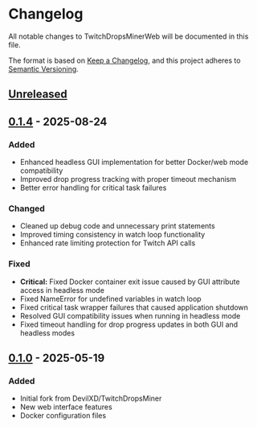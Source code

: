 # Changelog

All notable changes to TwitchDropsMinerWeb will be documented in this file.

The format is based on [Keep a Changelog](https://keepachangelog.com/en/1.0.0/),
and this project adheres to [Semantic Versioning](https://semver.org/spec/v2.0.0.html).

## [Unreleased]

## [0.1.4] - 2025-08-24

### Added
- Enhanced headless GUI implementation for better Docker/web mode compatibility
- Improved drop progress tracking with proper timeout mechanism
- Better error handling for critical task failures

### Changed
- Cleaned up debug code and unnecessary print statements
- Improved timing consistency in watch loop functionality
- Enhanced rate limiting protection for Twitch API calls

### Fixed
- **Critical:** Fixed Docker container exit issue caused by GUI attribute access in headless mode
- Fixed NameError for undefined variables in watch loop
- Fixed critical task wrapper failures that caused application shutdown
- Resolved GUI compatibility issues when running in headless mode
- Fixed timeout handling for drop progress updates in both GUI and headless modes

## [0.1.0] - 2025-05-19

### Added
- Initial fork from DevilXD/TwitchDropsMiner
- New web interface features
- Docker configuration files

[Unreleased]: https://github.com/Kaysharp42/TwitchDropsMinerWeb/compare/v0.1.4...HEAD
[0.1.4]: https://github.com/Kaysharp42/TwitchDropsMinerWeb/compare/v0.1.0...v0.1.4
[0.1.0]: https://github.com/Kaysharp42/TwitchDropsMinerWeb/releases/tag/v0.1.0
